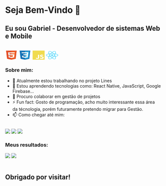 # Seja Bem-Vindo 👋
## Eu sou Gabriel - Desenvolvedor de sistemas Web e Mobile

<div style="display: inline_block"><br>
   <img align="center" alt="HTML" height="30" width="40" src="https://raw.githubusercontent.com/devicons/devicon/master/icons/html5/html5-original.svg">
  <img align="center" alt="CSS" height="30" width="40" src="https://raw.githubusercontent.com/devicons/devicon/master/icons/css3/css3-original.svg">
  <img align="center" alt="Js" height="30" width="40" src="https://raw.githubusercontent.com/devicons/devicon/master/icons/javascript/javascript-plain.svg">
  <img align="center" alt="React-Native" height="30" width="40" src="https://raw.githubusercontent.com/devicons/devicon/master/icons/react/react-original.svg">
</div>

### Sobre mim:

- 🔭 Atualmente estou trabalhando no projeto Lines
- 🌱 Estou aprendendo tecnologias como: React Native, JavaScript, Google Firebase...
- 👯 Procuro colaborar em gestão de projetos 
- ⚡ Fun fact: Gosto de programação, acho muito interessante essa área da técnologia, porém futuramente pretendo migrar para Gestão.
- 📫 Como chegar até mim:
  <br><br>
  
<div> 
 <a href="#" target="_blank"><img src="https://img.shields.io/badge/Discord-7289DA?style=for-the-badge&logo=discord&logoColor=white" target="_blank"></a> 
  <a href = "#"><img src="https://img.shields.io/badge/-Gmail-%23333?style=for-the-badge&logo=gmail&logoColor=white" target="_blank"></a>
  <a href="https://www.linkedin.com/in/anjosgabriel/" target="_blank"><img src="https://img.shields.io/badge/-LinkedIn-%230077B5?style=for-the-badge&logo=linkedin&logoColor=white" target="_blank"></a> 

<br>
  
### Meus resultados:

<div>
   <a href="https://beacons.ai/anjosgabriel"></a>
   <img height="180em" src="https://github-readme-stats.vercel.app/api?username=anjosgabriel&show_icons=true&theme=merko&include_all_commits=true&count_private=true"/>
    <img height="180em" src="https://github-readme-stats.vercel.app/api/top-langs/?username=anjosgabriel&layout=compact&langs_count=16&theme=merko"/>
</div>

<br>

## Obrigado por visitar!
